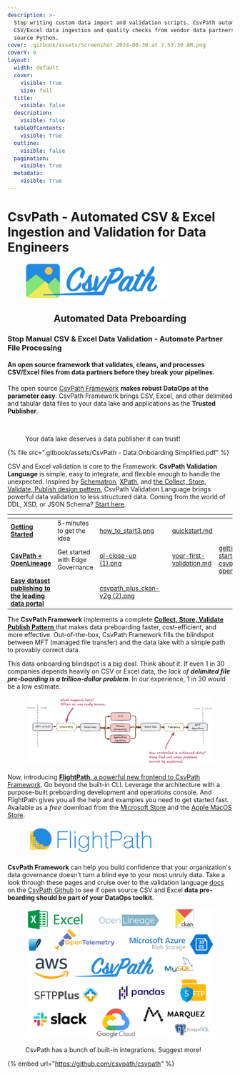 ```yaml
---
description: >-
  Stop writing custom data import and validation scripts. CsvPath automates
  CSV/Excel data ingestion and quality checks from vendor data partners. Open
  source Python.
cover: .gitbook/assets/Screenshot 2024-08-30 at 7.53.30 AM.png
coverY: 0
layout:
  width: default
  cover:
    visible: true
    size: full
  title:
    visible: false
  description:
    visible: false
  tableOfContents:
    visible: true
  outline:
    visible: false
  pagination:
    visible: true
  metadata:
    visible: true
---
```


# CsvPath - Automated CSV & Excel Ingestion and Validation for Data Engineers

<figure><img src=".gitbook/assets/logo-wordmark-200dpi-428x105.png" alt="Logo for the CsvPath Framework" width="321"><figcaption></figcaption></figure>

<h2 align="center">Automated Data Preboarding</h2>

### Stop Manual CSV & Excel Data Validation - Automate Partner File Processing

#### An open source framework that validates, cleans, and processes CSV/Excel files from data partners before they break your pipelines.

The open source [CsvPath Framework](https://github.com/csvpath/csvpath) **makes robust DataOps at the parameter easy**. CsvPath Framework brings CSV, Excel, and other delimited and tabular data files to your data lake and applications as the **Trusted Publisher**. &#x20;

<figure><img src=".gitbook/assets/Screenshot 2025-03-09 at 6.45.40 PM.png" alt="" width="375"><figcaption><p>Your data lake deserves a data publisher it can trust!</p></figcaption></figure>

{% file src=".gitbook/assets/CsvPath - Data Onboarding Simplified.pdf" %}

CSV and Excel validation is core to the Framework. **CsvPath Validation Language** is simple, easy to integrate, and flexible enough to handle the unexpected. Inspired by [Schematron](https://schematron.com/), [XPath](https://www.w3.org/TR/xpath-31/), and [the Collect, Store, Validate, Publish design pattern](topics/the-collect-store-validate-pattern.md), CsvPath Validation Language brings powerful data validation to less structured data. Coming from the world of DDL, XSD, or JSON Schema? [Start here](topics/validation/schemas-or-rules.md).

<table data-view="cards"><thead><tr><th></th><th></th><th data-hidden data-card-cover data-type="files"></th><th data-hidden></th><th data-hidden data-type="content-ref"></th><th data-hidden data-card-target data-type="content-ref"></th></tr></thead><tbody><tr><td><a href="broken-reference"><strong>Getting Started</strong></a></td><td>5-minutes to get the idea</td><td><a href=".gitbook/assets/how_to_start3.png">how_to_start3.png</a></td><td></td><td><a href="getting-started/quickstart.md">quickstart.md</a></td><td></td></tr><tr><td><a href="getting-started/getting-started-with-csvpath-+-openlineage.md"><strong>CsvPath + OpenLineage</strong></a></td><td>Get started with Edge Governance</td><td><a href=".gitbook/assets/ol-close-up (1).png">ol-close-up (1).png</a></td><td></td><td><a href="getting-started/csv-and-excel-validation/your-first-validation.md">your-first-validation.md</a></td><td><a href="getting-started/getting-started-with-csvpath-+-openlineage.md">getting-started-with-csvpath-+-openlineage.md</a></td></tr><tr><td><a href="getting-started/integrations/getting-started-with-csvpath-+-ckan.md"><strong>Easy dataset publishing to the leading data portal</strong></a></td><td></td><td><a href=".gitbook/assets/csvpath_plus_ckan-v2g (2).png">csvpath_plus_ckan-v2g (2).png</a></td><td></td><td></td><td></td></tr></tbody></table>

The **CsvPath Framework** implements a complete [**Collect, Store, Validate Publish Pattern** ](https://static1.squarespace.com/static/66df9d47982d0d40e1574327/t/6771fe6f63bbf5361725ad05/1735523953587/The+Collect+Store+Validate+Pattern+-+Atesta+Analytics.pdf)that makes data preboarding faster, cost-efficient, and more effective. Out-of-the-box, CsvPath Framework fills the blindspot between MFT (managed file transfer) and the data lake with a simple path to provably correct data.

This data onboarding blindspot is a big deal. Think about it. If even 1 in 30 companies depends heavily on CSV or Excel data, the _lack of **delimited file pre-boarding is a trillion-dollar problem**_. In our experience, 1 in 30 would be a low estimate.&#x20;

<figure><img src=".gitbook/assets/data-flow.png" alt="A data flow diagram showing how CSV, Excel and other tabular data come into the organization through a preboarding process that acts as a Trusted Publisher to the data lake and applications."><figcaption></figcaption></figure>

Now, introducing [**FlightPath**, a powerful new frontend to CsvPath Framework](https://www.flightpathdata.com/). Go beyond the built-in CLI. Leverage the architecture with a purpose-built preboarding development and operations console. And FlightPath gives you all the help and examples you need to get started fast. Available as a _free_ download from the [Microsoft Store](https://apps.microsoft.com/detail/9p9pbpkz4jdf?hl=en-US\&gl=US) and the [Apple MacOS Store](https://apps.apple.com/us/app/flightpath-data/id6745823097).

<figure><img src=".gitbook/assets/flightpath-logo-1-sm.png" alt=""><figcaption></figcaption></figure>

**CsvPath Framework** can help you build confidence that your organization's data governance doesn't turn a blind eye to your most unruly data. Take a look through these pages and cruise over to the validation language [docs](https://github.com/csvpath/csvpath) on the [CsvPath Github](https://github.com/csvpath/csvpath) to see if open source CSV and Excel **data pre-boarding should be part of your DataOps toolkit**.



<figure><img src=".gitbook/assets/integration_logos (8).png" alt="Logos of the many popular DataOps tools that are integrated with CsvPath Framework: aws s3, azure, slack, Excel, opentelemetry, sftp, ckan, pandas, openlineage, and more" width="563"><figcaption><p>CsvPath has a bunch of built-in integrations. Suggest more!</p></figcaption></figure>

{% embed url="https://github.com/csvpath/csvpath" %}
